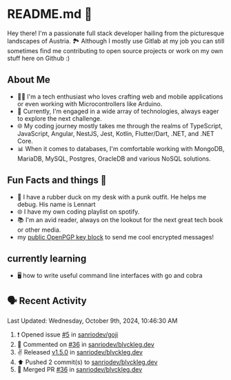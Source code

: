 # README.md 🚀

Hey there! I'm a passionate full stack developer hailing from the picturesque landscapes of Austria. 🏞️
Although I mostly use Gitlab at my job you can still sometimes find me contributing to open source projects or work on my own stuff here on Github :)

## About Me

- 🧑‍💻 I'm a tech enthusiast who loves crafting web and mobile applications or even working with Microcontrollers like Arduino.
- 💼 Currently, I'm engaged in a wide array of technologies, always eager to explore the next challenge.
- 🌐 My coding journey mostly takes me through the realms of TypeScript, JavaScript, Angular, NestJS, Jest, Kotlin, Flutter/Dart, .NET, and .NET Core.
- 📊 When it comes to databases, I'm comfortable working with MongoDB, MariaDB, MySQL, Postgres, OracleDB and various NoSQL solutions.

## Fun Facts and things 🌟
- 🦆 I have a rubber duck on my desk with a punk outfit. He helps me debug. His name is Lennart
- 🌐 I have my own coding playlist on spotify.
- 📚 I'm an avid reader, always on the lookout for the next great tech book or other media.
- my <a href="https://raw.githubusercontent.com/sanriodev/sanriodev/main/key.gpg" target="_blank">public OpenPGP key block</a> to send me cool encrypted messages!

## currently learning
- 🖥 how to write useful command line interfaces with go and cobra 

## 🗣 Recent Activity

<!--RECENT_ACTIVITY:last_update-->
Last Updated: Wednesday, October 9th, 2024, 10:46:30 AM
<!--RECENT_ACTIVITY:last_update_end-->
<!--RECENT_ACTIVITY:start-->
1. ❗️ Opened issue [#5](https://github.com/sanriodev/goji/issues/5) in [sanriodev/goji](https://github.com/sanriodev/goji)<br>
2. 💬 Commented on [#36](https://github.com/sanriodev/blvckleg.dev/pull/36#issuecomment-2382375826) in [sanriodev/blvckleg.dev](https://github.com/sanriodev/blvckleg.dev)<br>
3. ✌️ Released [v1.5.0](https://github.com/sanriodev/blvckleg.dev/releases/tag/v1.5.0) in [sanriodev/blvckleg.dev](https://github.com/sanriodev/blvckleg.dev)<br>
4. ⬆️ Pushed 2 commit(s) to [sanriodev/blvckleg.dev](https://github.com/sanriodev/blvckleg.dev)<br>
5. 🎉 Merged PR [#36](https://github.com/sanriodev/blvckleg.dev/pull/36) in [sanriodev/blvckleg.dev](https://github.com/sanriodev/blvckleg.dev)<br>
<!--RECENT_ACTIVITY:end-->
